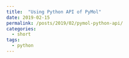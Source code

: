 ```yaml
---
title:  "Using Python API of PyMol"
date: 2019-02-15
permalink: /posts/2019/02/pymol-python-api/
categories: 
  - short
tags:
  - python
---
```


